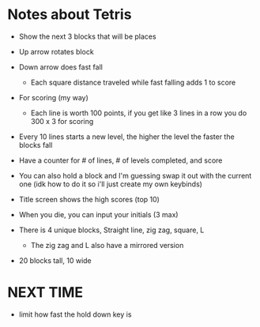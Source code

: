 # Notes about Tetris

- Show the next 3 blocks that will be places

- Up arrow rotates block
- Down arrow does fast fall
    - Each square distance traveled while fast falling adds 1 to score

- For scoring (my way)
    - Each line is worth 100 points, if you get like 3 lines in a row you do 300 x 3 for scoring

- Every 10 lines starts a new level, the higher the level the faster the blocks fall

- Have a counter for # of lines, # of levels completed, and score

- You can also hold a block and I'm guessing swap it out with the current one (idk how to do it so i'll just create my own keybinds)

- Title screen shows the high scores (top 10)

- When you die, you can input your initials (3 max)

- There is 4 unique blocks, Straight line, zig zag, square, L
    - The zig zag and L also have a mirrored version

- 20 blocks tall, 10 wide





# NEXT TIME
- limit how fast the hold down key is
